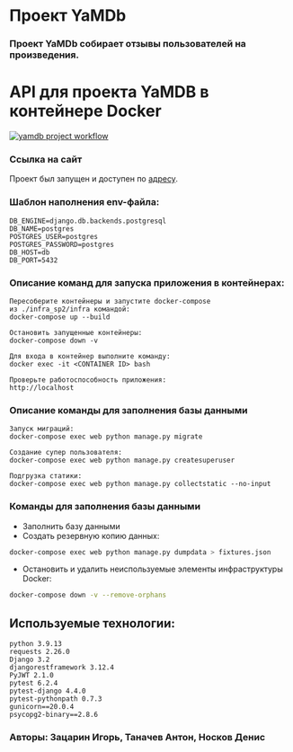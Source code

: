 # Проект YaMDb
### Проект YaMDb собирает отзывы пользователей на произведения.
# API для проекта YaMDB в контейнере Docker
[![yamdb project workflow](https://github.com/drgreey/yamdb_final/actions/workflows/yamdb_workflow.yml/badge.svg?branch=main)](https://github.com/drgreey/yamdb_final/actions/workflows/yamdb_workflow.yml)
### Ссылка на сайт
Проект был запущен и доступен по [адресу](http://158.160.35.133/).
### Шаблон наполнения env-файла:
```
DB_ENGINE=django.db.backends.postgresql
DB_NAME=postgres
POSTGRES_USER=postgres
POSTGRES_PASSWORD=postgres
DB_HOST=db
DB_PORT=5432
```
### Описание команд для запуска приложения в контейнерах:
```
Пересоберите контейнеры и запустите docker-compose 
из ./infra_sp2/infra командой: 
docker-compose up --build

Остановить запущенные контейнеры:
docker-compose down -v 

Для входа в контейнер выполните команду:
docker exec -it <CONTAINER ID> bash

Проверьте работоспособность приложения:
http://localhost
```
### Описание команды для заполнения базы данными
```
Запуск миграций:
docker-compose exec web python manage.py migrate

Создание супер пользователя:
docker-compose exec web python manage.py createsuperuser

Подгрузка статики:
docker-compose exec web python manage.py collectstatic --no-input 
```
### Команды для заполнения базы данными
- Заполнить базу данными
- Создать резервную копию данных:
```bash
docker-compose exec web python manage.py dumpdata > fixtures.json
```
- Остановить и удалить неиспользуемые элементы инфраструктуры Docker:
```bash
docker-compose down -v --remove-orphans
```
## Используемые технологии:
```
python 3.9.13
requests 2.26.0
Django 3.2
djangorestframework 3.12.4
PyJWT 2.1.0
pytest 6.2.4
pytest-django 4.4.0
pytest-pythonpath 0.7.3
gunicorn==20.0.4
psycopg2-binary==2.8.6
```
### Авторы: Зацарин Игорь, Таначев Антон, Носков Денис


